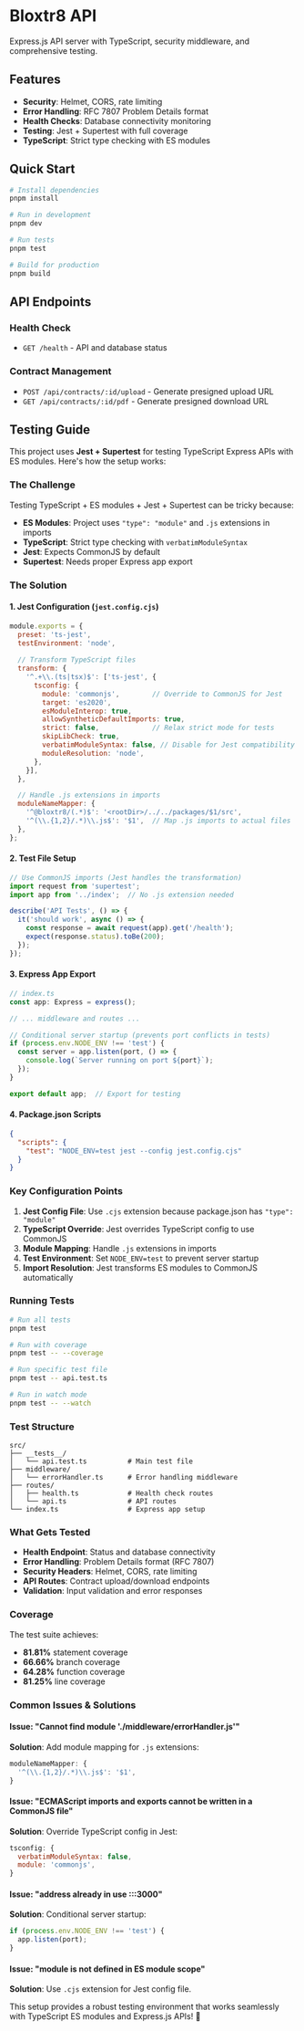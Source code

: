 # Bloxtr8 API

Express.js API server with TypeScript, security middleware, and comprehensive testing.

## Features

- **Security**: Helmet, CORS, rate limiting
- **Error Handling**: RFC 7807 Problem Details format
- **Health Checks**: Database connectivity monitoring
- **Testing**: Jest + Supertest with full coverage
- **TypeScript**: Strict type checking with ES modules

## Quick Start

```bash
# Install dependencies
pnpm install

# Run in development
pnpm dev

# Run tests
pnpm test

# Build for production
pnpm build
```

## API Endpoints

### Health Check
- `GET /health` - API and database status

### Contract Management
- `POST /api/contracts/:id/upload` - Generate presigned upload URL
- `GET /api/contracts/:id/pdf` - Generate presigned download URL

## Testing Guide

This project uses **Jest + Supertest** for testing TypeScript Express APIs with ES modules. Here's how the setup works:

### The Challenge

Testing TypeScript + ES modules + Jest + Supertest can be tricky because:
- **ES Modules**: Project uses `"type": "module"` and `.js` extensions in imports
- **TypeScript**: Strict type checking with `verbatimModuleSyntax`
- **Jest**: Expects CommonJS by default
- **Supertest**: Needs proper Express app export

### The Solution

#### 1. Jest Configuration (`jest.config.cjs`)

```javascript
module.exports = {
  preset: 'ts-jest',
  testEnvironment: 'node',
  
  // Transform TypeScript files
  transform: {
    '^.+\\.(ts|tsx)$': ['ts-jest', {
      tsconfig: {
        module: 'commonjs',        // Override to CommonJS for Jest
        target: 'es2020',
        esModuleInterop: true,
        allowSyntheticDefaultImports: true,
        strict: false,             // Relax strict mode for tests
        skipLibCheck: true,
        verbatimModuleSyntax: false, // Disable for Jest compatibility
        moduleResolution: 'node',
      },
    }],
  },

  // Handle .js extensions in imports
  moduleNameMapper: {
    '^@bloxtr8/(.*)$': '<rootDir>/../../packages/$1/src',
    '^(\\.{1,2}/.*)\\.js$': '$1',  // Map .js imports to actual files
  },
};
```

#### 2. Test File Setup

```typescript
// Use CommonJS imports (Jest handles the transformation)
import request from 'supertest';
import app from '../index';  // No .js extension needed

describe('API Tests', () => {
  it('should work', async () => {
    const response = await request(app).get('/health');
    expect(response.status).toBe(200);
  });
});
```

#### 3. Express App Export

```typescript
// index.ts
const app: Express = express();

// ... middleware and routes ...

// Conditional server startup (prevents port conflicts in tests)
if (process.env.NODE_ENV !== 'test') {
  const server = app.listen(port, () => {
    console.log(`Server running on port ${port}`);
  });
}

export default app;  // Export for testing
```

#### 4. Package.json Scripts

```json
{
  "scripts": {
    "test": "NODE_ENV=test jest --config jest.config.cjs"
  }
}
```

### Key Configuration Points

1. **Jest Config File**: Use `.cjs` extension because package.json has `"type": "module"`
2. **TypeScript Override**: Jest overrides TypeScript config to use CommonJS
3. **Module Mapping**: Handle `.js` extensions in imports
4. **Test Environment**: Set `NODE_ENV=test` to prevent server startup
5. **Import Resolution**: Jest transforms ES modules to CommonJS automatically

### Running Tests

```bash
# Run all tests
pnpm test

# Run with coverage
pnpm test -- --coverage

# Run specific test file
pnpm test -- api.test.ts

# Run in watch mode
pnpm test -- --watch
```

### Test Structure

```
src/
├── __tests__/
│   └── api.test.ts          # Main test file
├── middleware/
│   └── errorHandler.ts      # Error handling middleware
├── routes/
│   ├── health.ts            # Health check routes
│   └── api.ts               # API routes
└── index.ts                 # Express app setup
```

### What Gets Tested

- **Health Endpoint**: Status and database connectivity
- **Error Handling**: Problem Details format (RFC 7807)
- **Security Headers**: Helmet, CORS, rate limiting
- **API Routes**: Contract upload/download endpoints
- **Validation**: Input validation and error responses

### Coverage

The test suite achieves:
- **81.81%** statement coverage
- **66.66%** branch coverage  
- **64.28%** function coverage
- **81.25%** line coverage

### Common Issues & Solutions

#### Issue: "Cannot find module './middleware/errorHandler.js'"
**Solution**: Add module mapping for `.js` extensions:
```javascript
moduleNameMapper: {
  '^(\\.{1,2}/.*)\\.js$': '$1',
}
```

#### Issue: "ECMAScript imports and exports cannot be written in a CommonJS file"
**Solution**: Override TypeScript config in Jest:
```javascript
tsconfig: {
  verbatimModuleSyntax: false,
  module: 'commonjs',
}
```

#### Issue: "address already in use :::3000"
**Solution**: Conditional server startup:
```typescript
if (process.env.NODE_ENV !== 'test') {
  app.listen(port);
}
```

#### Issue: "module is not defined in ES module scope"
**Solution**: Use `.cjs` extension for Jest config file.

This setup provides a robust testing environment that works seamlessly with TypeScript ES modules and Express.js APIs! 🚀
